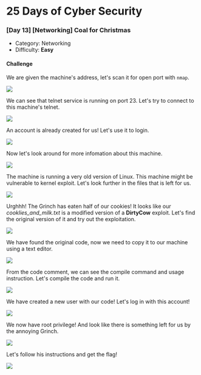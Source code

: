 # 25 Days of Cyber Security

### [Day 13] [Networking] Coal for Christmas

* Category: Networking
* Difficulty: **Easy**

#### Challenge

We are given the machine's address, let's scan it for open port with `nmap`.

![](Day13_nmap.png)

We can see that telnet service is running on port 23. Let's try to connect to this machine's telnet.

![](Day13_telnet_login.png)

An account is already created for us! Let's use it to login.

![](Day13_logged_in.png)

Now let's look around for more infomation about this machine.

![](Day13_enum.png)

The machine is running a very old version of Linux. This machine might be vulnerable to kernel exploit. Let's look further in the files that is left for us.

![](Day13_cookies-and-milk.png)

Urghhh! The Grinch has eaten half of our cookies! It looks like our *cooklies_and_milk.txt* is a modified version of a **DirtyCow** exploit. Let's find the original version of it and try out the exploitation.

![](Day13_original-DirtyCow.png)

We have found the original code, now we need to copy it to our machine using a text editor.

![](Day13_code-comment.png)

From the code comment, we can see the compile command and usage instruction. Let's compile the code and run it.

![](Day13_DirtyCow.png)

We have created a new user with our code! Let's log in with this account!

![](Day13_root-machine.png)

We now have root privilege! And look like there is something left for us by the annoying Grinch.

![](Day13_message-Grinch.png)

Let's follow his instructions and get the flag!

![](Day13_hash.png)
